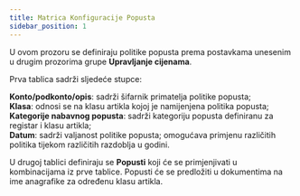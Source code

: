 ```yaml
---
title: Matrica Konfiguracije Popusta
sidebar_position: 1
---
```


U ovom prozoru se definiraju politike popusta prema postavkama unesenim u drugim prozorima grupe **Upravljanje cijenama**.          

Prva tablica sadrži sljedeće stupce: 

**Konto/podkonto/opis**: sadrži šifarnik primatelja politike popusta;     
**Klasa**: odnosi se na klasu artikla kojoj je namijenjena politika popusta;          
**Kategorije nabavnog popusta**: sadrži kategoriju popusta definiranu za registar i klasu artikla;      
**Datum**: sadrži valjanost politike popusta; omogućava primjenu različitih politika tijekom različitih razdoblja u godini.  

U drugoj tablici definiraju se **Popusti** koji će se primjenjivati u kombinacijama iz prve tablice. Popusti će se predložiti u dokumentima na ime anagrafike za određenu klasu artikla.  